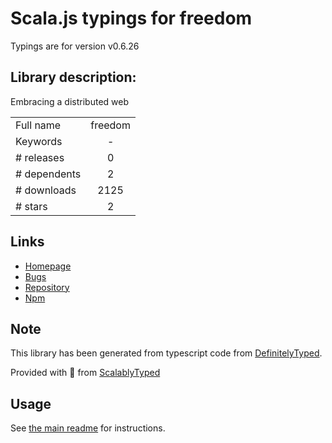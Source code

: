
# Scala.js typings for freedom

Typings are for version v0.6.26

## Library description:
Embracing a distributed web

|                    |                 |
| ------------------ | :-------------: |
| Full name          | freedom |
| Keywords           | - |
| # releases         | 0 |
| # dependents       | 2 |
| # downloads        | 2125 |
| # stars            | 2 |

## Links
- [Homepage](http://freedomjs.org)
- [Bugs](http://github.com/freedomjs/freedom/issues)
- [Repository](https://github.com/freedomjs/freedom)
- [Npm](https://www.npmjs.com/package/freedom)
    


## Note
This library has been generated from typescript code from [DefinitelyTyped](https://definitelytyped.org).

Provided with :purple_heart: from [ScalablyTyped](https://github.com/oyvindberg/ScalablyTyped)

## Usage
See [the main readme](../../readme.md) for instructions.


